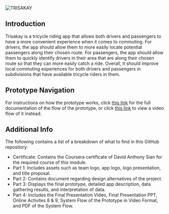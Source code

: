 ![TRISAKAY](https://github.com/SnoreRax/CS152-Sian-Compilation/assets/130671410/5cd887f2-b50b-4145-b422-a40e224f85c5)

## Introduction

Trisakay is a tricycle riding app that allows both drivers and passengers to have a more convenient experience when it comes to commuting. For drivers, the app should allow them to more easily locate potential passengers along their chosen route. For passengers, the app should allow them to quickly identify drivers in their area that are along their chosen route so that they can more easily catch a ride. Overall, it should improve local commuting experiences for both drivers and passengers in subdivisions that have available tricycle riders in them. 

## Prototype Navigation

For instructions on how the prototype works, click [this link](https://github.com/SnoreRax/CS152-Sian-Compilation/blob/d69697def09362d0f0cd988ed1cf72bb58e46e11/Part%204/TriSakay%20User%20Manual.pdf) for the full documentation of the flow of the prototype, or click [this link](https://malayancollegesmindanaoo365-my.sharepoint.com/personal/rmlagat_mcm_edu_ph/_layouts/15/stream.aspx?id=%2Fpersonal%2Frmlagat%5Fmcm%5Fedu%5Fph%2FDocuments%2FTeamSL%5FTriSakay%2FTEAM%20SL%20%28Sian%5FLagat%29%20Part4%2FTriSakay%20Prototype%20Video%20Flow%2Emov&nav=eyJyZWZlcnJhbEluZm8iOnsicmVmZXJyYWxBcHAiOiJPbmVEcml2ZUZvckJ1c2luZXNzIiwicmVmZXJyYWxBcHBQbGF0Zm9ybSI6IldlYiIsInJlZmVycmFsTW9kZSI6InZpZXciLCJyZWZlcnJhbFZpZXciOiJNeUZpbGVzTGlua0NvcHkifX0&ga=1&referrer=StreamWebApp%2EWeb&referrerScenario=AddressBarCopied%2Eview%2E67c93c51%2Ddbab%2D4f74%2Daaff%2D263478304c15) to view a video flow of it instead.

## Additional Info

The following contains a list of a breakdown of what to find in this GitHub repository:

- Certificate: Contains the Coursera certificate of David Anthony Sian for the required course of this module.
- Part 1: Includes assets such as team logo, app logo, logo presentation, and title proposal.
- Part 2: Contains document regarding design alternatives of the project.
- Part 3: Displays the final prototype, detailed app description, data gathering results, and interpretation of data.
- Part 4: Includes the Final Presentation Video, Final Presentation PPT, Online Activites 8 & 9, System Flow of the Prototype in Video Format, and PDF of the System Flow.
